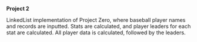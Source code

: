 **Project 2**

LinkedList implementation of Project Zero, where baseball player names and records are inputted. Stats are calculated, and player leaders for each stat are calculated. All player data is calculated, followed by the leaders.